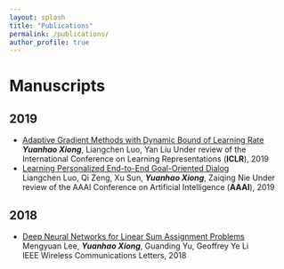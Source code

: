 ```yaml
---
layout: splash
title: "Publications"
permalink: /publications/
author_profile: true
---
```

# Manuscripts
## 2019
- [Adaptive Gradient Methods with Dynamic Bound of Learning Rate](https://ieeexplore.ieee.org/stamp/stamp.jsp?tp=&arnumber=8371290)  
***Yuanhao Xiong***, Liangchen Luo, Yan Liu
Under review of the International Conference on Learning Representations (**ICLR**), 2019
- [Learning Personalized End-to-End Goal-Oriented Dialog](https://ieeexplore.ieee.org/stamp/stamp.jsp?tp=&arnumber=8371290)  
Liangchen Luo, Qi Zeng, Xu Sun, ***Yuanhao Xiong***, Zaiqing Nie
Under review of the AAAI Conference on Artificial Intelligence (**AAAI**), 2019
## 2018
- [Deep Neural Networks for Linear Sum Assignment Problems](https://ieeexplore.ieee.org/stamp/stamp.jsp?tp=&arnumber=8371290)  
Mengyuan Lee, ***Yuanhao Xiong***, Guanding Yu, Geoffrey Ye Li  
IEEE Wireless Communications Letters, 2018
